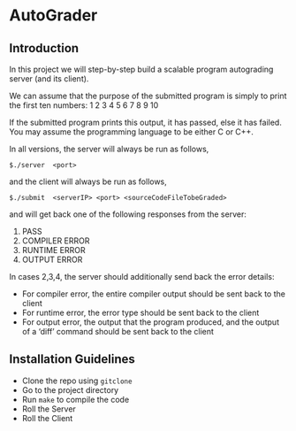 # AutoGrader
## Introduction
In this project we will step-by-step build a scalable program autograding server (and its client). 

We can assume that the purpose of the submitted program is simply to print the first ten numbers:
1 2 3 4 5 6 7 8 9 10

If the submitted program prints this output, it has passed, else it has failed. You may assume the programming language to be either C or C++.

In all versions, the server will always be run as follows,

`$./server  <port>`

and the client will always be run as follows, 

`$./submit  <serverIP> <port> <sourceCodeFileTobeGraded>`

and will get back one of the following responses from the server:
1.  PASS
2.  COMPILER ERROR
3.  RUNTIME ERROR
4.  OUTPUT ERROR

In cases 2,3,4, the server should additionally send back the error details:
-  For compiler error, the entire compiler output should be sent back to the client
-  For runtime error, the error type should be sent back to the client
-  For output error, the output that the program produced, and the output of a ‘diff’ command  should be sent back to the client


## Installation Guidelines 
-  Clone the repo using `gitclone`
-  Go to the project directory
-  Run `make` to compile the code 
-  Roll the Server 
-  Roll the Client
